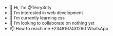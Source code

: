 - 👋 Hi, I’m @Terry3nty
- 👀 I’m interested in web development
- 🌱 I’m currently learning css
- 💞️ I’m looking to collaborate on nothing yet
- 📫 How to reach me +2348167431260 WhatsApp

<!---
Terry3nty/Terry3nty is a ✨ special ✨ repository because its `README.md` (this file) appears on your GitHub profile.
You can click the Preview link to take a look at your changes.
--->
